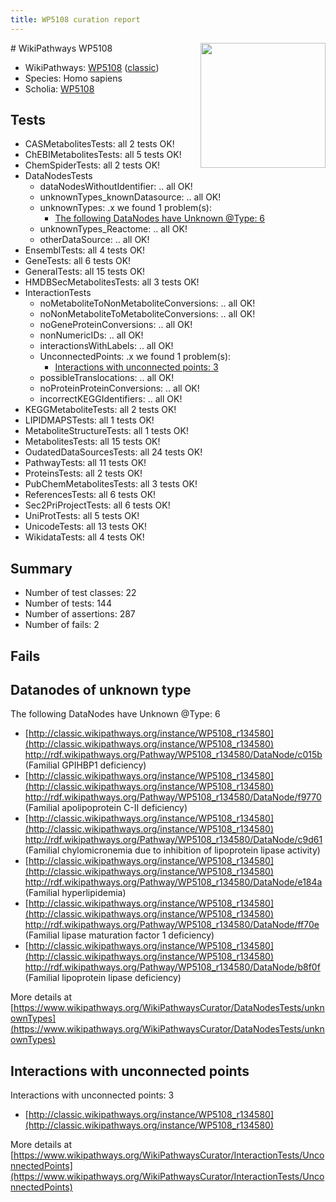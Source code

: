 ```yaml
---
title: WP5108 curation report
---
```


<img style="float: right; width: 200px" src="https://upload.wikimedia.org/wikipedia/commons/thumb/8/83/Wplogo_with_text_500.png/640px-Wplogo_with_text_500.png" />
# WikiPathways WP5108

* WikiPathways: [WP5108](https://wikipathways.org/pathways/WP5108) ([classic](https://classic.wikipathways.org/instance/WP5108))
* Species: Homo sapiens
* Scholia: [WP5108](https://scholia.toolforge.org/wikipathways/WP5108)
## Tests
* CASMetabolitesTests: all 2 tests OK!
* ChEBIMetabolitesTests: all 5 tests OK!
* ChemSpiderTests: all 2 tests OK!
* DataNodesTests
    * dataNodesWithoutIdentifier: .. all OK!
    * unknownTypes_knownDatasource: .. all OK!
    * unknownTypes: .x we found 1 problem(s):
        * [The following DataNodes have Unknown @Type: 6](#839973e4)
    * unknownTypes_Reactome: .. all OK!
    * otherDataSource: .. all OK!
* EnsemblTests: all 4 tests OK!
* GeneTests: all 6 tests OK!
* GeneralTests: all 15 tests OK!
* HMDBSecMetabolitesTests: all 3 tests OK!
* InteractionTests
    * noMetaboliteToNonMetaboliteConversions: .. all OK!
    * noNonMetaboliteToMetaboliteConversions: .. all OK!
    * noGeneProteinConversions: .. all OK!
    * nonNumericIDs: .. all OK!
    * interactionsWithLabels: .. all OK!
    * UnconnectedPoints: .x we found 1 problem(s):
        * [Interactions with unconnected points: 3](#35a61adb)
    * possibleTranslocations: .. all OK!
    * noProteinProteinConversions: .. all OK!
    * incorrectKEGGIdentifiers: .. all OK!
* KEGGMetaboliteTests: all 2 tests OK!
* LIPIDMAPSTests: all 1 tests OK!
* MetaboliteStructureTests: all 1 tests OK!
* MetabolitesTests: all 15 tests OK!
* OudatedDataSourcesTests: all 24 tests OK!
* PathwayTests: all 11 tests OK!
* ProteinsTests: all 2 tests OK!
* PubChemMetabolitesTests: all 3 tests OK!
* ReferencesTests: all 6 tests OK!
* Sec2PriProjectTests: all 6 tests OK!
* UniProtTests: all 5 tests OK!
* UnicodeTests: all 13 tests OK!
* WikidataTests: all 4 tests OK!


## Summary

* Number of test classes: 22
* Number of tests: 144
* Number of assertions: 287
* Number of fails: 2

## Fails

<a name="839973e4" />

## Datanodes of unknown type

The following DataNodes have Unknown @Type: 6

* [http://classic.wikipathways.org/instance/WP5108_r134580](http://classic.wikipathways.org/instance/WP5108_r134580) http://rdf.wikipathways.org/Pathway/WP5108_r134580/DataNode/c015b (Familial GPIHBP1 deficiency)
* [http://classic.wikipathways.org/instance/WP5108_r134580](http://classic.wikipathways.org/instance/WP5108_r134580) http://rdf.wikipathways.org/Pathway/WP5108_r134580/DataNode/f9770 (Familial apolipoprotein C-II deficiency)
* [http://classic.wikipathways.org/instance/WP5108_r134580](http://classic.wikipathways.org/instance/WP5108_r134580) http://rdf.wikipathways.org/Pathway/WP5108_r134580/DataNode/c9d61 (Familial chylomicronemia 
due to inhibition of 
lipoprotein lipase 
activity)
* [http://classic.wikipathways.org/instance/WP5108_r134580](http://classic.wikipathways.org/instance/WP5108_r134580) http://rdf.wikipathways.org/Pathway/WP5108_r134580/DataNode/e184a (Familial hyperlipidemia)
* [http://classic.wikipathways.org/instance/WP5108_r134580](http://classic.wikipathways.org/instance/WP5108_r134580) http://rdf.wikipathways.org/Pathway/WP5108_r134580/DataNode/ff70e (Familial lipase maturation 
factor 1 deficiency)
* [http://classic.wikipathways.org/instance/WP5108_r134580](http://classic.wikipathways.org/instance/WP5108_r134580) http://rdf.wikipathways.org/Pathway/WP5108_r134580/DataNode/b8f0f (Familial lipoprotein lipase deficiency)


More details at [https://www.wikipathways.org/WikiPathwaysCurator/DataNodesTests/unknownTypes](https://www.wikipathways.org/WikiPathwaysCurator/DataNodesTests/unknownTypes)

<a name="35a61adb" />

## Interactions with unconnected points

Interactions with unconnected points: 3

* [http://classic.wikipathways.org/instance/WP5108_r134580](http://classic.wikipathways.org/instance/WP5108_r134580)


More details at [https://www.wikipathways.org/WikiPathwaysCurator/InteractionTests/UnconnectedPoints](https://www.wikipathways.org/WikiPathwaysCurator/InteractionTests/UnconnectedPoints)

